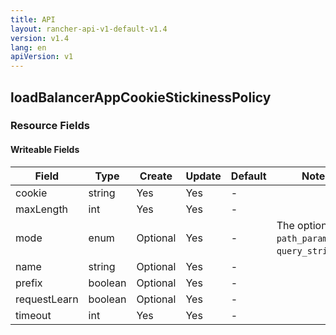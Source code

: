 ```yaml
---
title: API
layout: rancher-api-v1-default-v1.4
version: v1.4
lang: en
apiVersion: v1
---
```


## loadBalancerAppCookieStickinessPolicy



### Resource Fields

#### Writeable Fields

Field | Type | Create | Update | Default | Notes
---|---|---|---|---|---
cookie | string | Yes | Yes | - | 
maxLength | int | Yes | Yes | - | 
mode | enum | Optional | Yes | - | The options are `path_parameters`, `query_string`.
name | string | Optional | Yes | - | 
prefix | boolean | Optional | Yes | - | 
requestLearn | boolean | Optional | Yes | - | 
timeout | int | Yes | Yes | - | 



<br>
